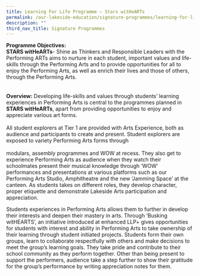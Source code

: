 ```yaml
---
title: Learning For Life Programme – Stars witHeARTs
permalink: /our-lakeside-education/signature-programmes/learning-for-life-programme-stars-withearts/
description: ""
third_nav_title: Signature Programmes
---
```

<b>Programme Objectives:</b>
<br>
<b>STARS witHeARTs</b>- Shine as Thinkers and Responsible Leaders with the Performing ARTs aims to nurture in each student, important values and life-skills through the Performing Arts and to provide opportunities for all to enjoy the Performing Arts, as well as enrich their lives and those of others, through the Performing Arts.  
<br><br>
<b>Overview:</b>
Developing life-skills and values through students’ learning experiences in Performing Arts is central to the programmes planned in <b>STARS witHeARTs</b>, apart from providing opportunities to enjoy and appreciate various art forms.
<br><br>
All student explorers at Tier 1 are provided with Arts Experience, both as audience and participants to create and present. Student explorers are exposed to variety Performing Arts forms through
<br><br>
modulars, assembly programmes and WOW at recess. They also get to experience Performing Arts as audience when they watch their schoolmates present their musical knowledge through ‘WOW’ performances and presentations at various platforms such as our Performing Arts Studio, Amphitheatre and the new ‘Jamming Space’ at the canteen. As students takes on different roles, they develop character, proper etiquette and demonstrate Lakeside Arts participation and appreciation.

 

Students experiences in Performing Arts allows them to further in develop their interests and deepen their mastery in arts. Through ‘Busking witHEARTS’, an initiative introduced at enhanced LLP+ gives opportunities for students with interest and ability in Performing Arts to take ownership of their learning through student initiated projects. Students form their own groups, learn to collaborate respectfully with others and make decisions to meet the group’s learning goals. They take pride and contribute to their school community as they perform together. Other than being present to support the performers, audience take a step further to show their gratitude for the group’s performance by writing appreciation notes for them.